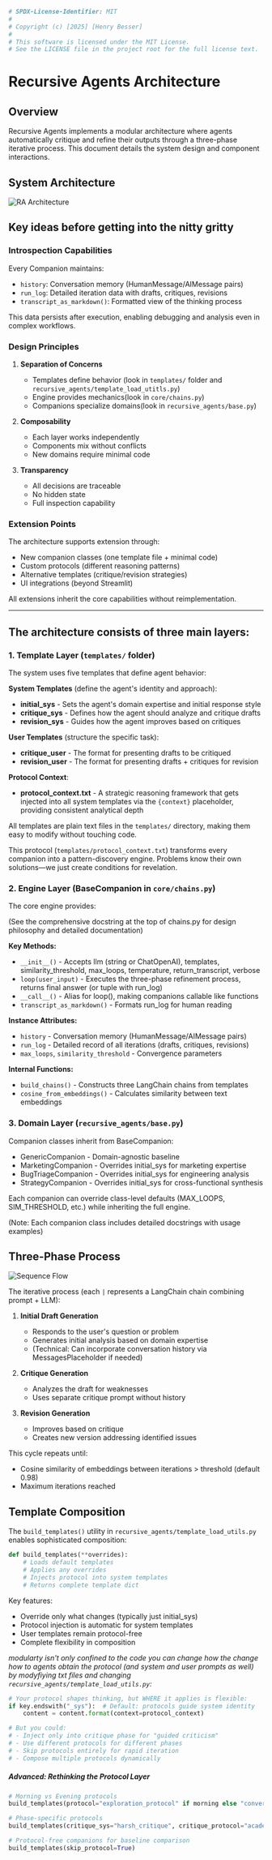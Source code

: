 ```python
# SPDX-License-Identifier: MIT
#
# Copyright (c) [2025] [Henry Besser]
#
# This software is licensed under the MIT License.
# See the LICENSE file in the project root for the full license text.
```

# Recursive Agents Architecture

## Overview

Recursive Agents implements a modular architecture where agents automatically critique and refine their outputs through a three-phase iterative process. This document details the system design and component interactions.

## System Architecture

![RA Architecture](../images/RA_Architecture.svg)

## Key ideas before getting into the nitty gritty

### Introspection Capabilities

Every Companion maintains:
- `history`: Conversation memory (HumanMessage/AIMessage pairs)
- `run_log`: Detailed iteration data with drafts, critiques, revisions
- `transcript_as_markdown()`: Formatted view of the thinking process

This data persists after execution, enabling debugging and analysis even in complex workflows.

### Design Principles

1. **Separation of Concerns**
   - Templates define behavior (look in ```templates/``` folder and ```recursive_agents/template_load_utitls.py```)
   - Engine provides mechanics(look in ```core/chains.py```)
   - Companions specialize domains(look in ```recursive_agents/base.py```)

2. **Composability**
   - Each layer works independently
   - Components mix without conflicts
   - New domains require minimal code

3. **Transparency**
   - All decisions are traceable
   - No hidden state
   - Full inspection capability

### Extension Points

The architecture supports extension through:
- New companion classes (one template file + minimal code)
- Custom protocols (different reasoning patterns)
- Alternative templates (critique/revision strategies)
- UI integrations (beyond Streamlit)

All extensions inherit the core capabilities without reimplementation.

--------------------------------------------
## The architecture consists of three main layers:

### 1. Template Layer (```templates/``` folder) 

The system uses five templates that define agent behavior:

**System Templates** (define the agent's identity and approach):
- **initial_sys** - Sets the agent's domain expertise and initial response style
- **critique_sys** - Defines how the agent should analyze and critique drafts
- **revision_sys** - Guides how the agent improves based on critiques

**User Templates** (structure the specific task):
- **critique_user** - The format for presenting drafts to be critiqued
- **revision_user** - The format for presenting drafts + critiques for revision

**Protocol Context**:
- **protocol_context.txt** - A strategic reasoning framework that gets injected into all system templates via the `{context}` placeholder, providing consistent analytical depth

All templates are plain text files in the `templates/` directory, making them easy to modify without touching code.

This protocol (```templates/protocol_context.txt```) transforms every companion into a pattern-discovery engine. Problems know their own solutions—we just create conditions for revelation.

### 2. Engine Layer (BaseCompanion in ```core/chains.py```)
The core engine provides:


(See the comprehensive docstring at the top of chains.py for design philosophy and detailed documentation)

**Key Methods:**
- `__init__()` - Accepts llm (string or ChatOpenAI), templates, similarity_threshold, max_loops, temperature, return_transcript, verbose
- `loop(user_input)` - Executes the three-phase refinement process, returns final answer (or tuple with run_log)
- `__call__()` - Alias for loop(), making companions callable like functions
- `transcript_as_markdown()` - Formats run_log for human reading

**Instance Attributes:**
- `history` - Conversation memory (HumanMessage/AIMessage pairs)
- `run_log` - Detailed record of all iterations (drafts, critiques, revisions)
- `max_loops`, `similarity_threshold` - Convergence parameters

**Internal Functions:**
- `build_chains()` - Constructs three LangChain chains from templates
- `cosine_from_embeddings()` - Calculates similarity between text embeddings

### 3. Domain Layer (```recursive_agents/base.py```)
Companion classes inherit from BaseCompanion:
- GenericCompanion - Domain-agnostic baseline
- MarketingCompanion - Overrides initial_sys for marketing expertise
- BugTriageCompanion - Overrides initial_sys for engineering analysis
- StrategyCompanion - Overrides initial_sys for cross-functional synthesis

Each companion can override class-level defaults (MAX_LOOPS, SIM_THRESHOLD, etc.) while inheriting the full engine.

(Note: Each companion class includes detailed docstrings with usage examples)

## Three-Phase Process

![Sequence Flow](../images/Sequence_Summary.svg)

The iterative process (each `|` represents a LangChain chain combining prompt + LLM):

1. **Initial Draft Generation**
   - Responds to the user's question or problem
   - Generates initial analysis based on domain expertise
   - (Technical: Can incorporate conversation history via MessagesPlaceholder if needed)

2. **Critique Generation**
   - Analyzes the draft for weaknesses
   - Uses separate critique prompt without history

3. **Revision Generation**
   - Improves based on critique
   - Creates new version addressing identified issues

This cycle repeats until:
- Cosine similarity of embeddings between iterations > threshold (default 0.98)
- Maximum iterations reached

## Template Composition

The `build_templates()` utility in `recursive_agents/template_load_utils.py` enables sophisticated composition:

```python
def build_templates(**overrides):
    # Loads default templates
    # Applies any overrides
    # Injects protocol into system templates
    # Returns complete template dict
```

Key features:
- Override only what changes (typically just initial_sys)
- Protocol injection is automatic for system templates
- User templates remain protocol-free
- Complete flexibility in composition

 *modularty isn't only confined to the code you can change how the change how to agents obtain the protocol (and system and user prompts as well) by modyfiying txt files and changing ```recursive_agents/template_load_utils.py```:*

```python
# Your protocol shapes thinking, but WHERE it applies is flexible:
if key.endswith("_sys"):  # Default: protocols guide system identity
    content = content.format(context=protocol_context)

# But you could:
# - Inject only into critique phase for "guided criticism"
# - Use different protocols for different phases
# - Skip protocols entirely for rapid iteration
# - Compose multiple protocols dynamically
```
##### Advanced: Rethinking the Protocol Layer

```python
# Morning vs Evening protocols
build_templates(protocol="exploration_protocol" if morning else "convergence_protocol")

# Phase-specific protocols
build_templates(critique_sys="harsh_critique", critique_protocol="academic_rigor")

# Protocol-free companions for baseline comparison
build_templates(skip_protocol=True)
```
